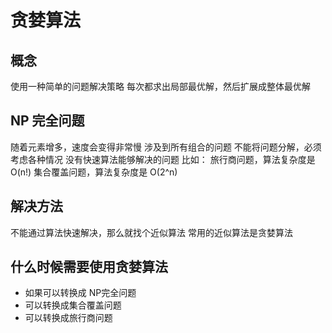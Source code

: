 # 贪婪算法
## 概念
使用一种简单的问题解决策略
每次都求出局部最优解，然后扩展成整体最优解

## NP 完全问题
随着元素增多，速度会变得非常慢
涉及到所有组合的问题
不能将问题分解，必须考虑各种情况
没有快速算法能够解决的问题
比如：
旅行商问题，算法复杂度是 O(n!)
集合覆盖问题，算法复杂度是 O(2^n)

## 解决方法
不能通过算法快速解决，那么就找个近似算法
常用的近似算法是贪婪算法

## 什么时候需要使用贪婪算法
* 如果可以转换成 NP完全问题
* 可以转换成集合覆盖问题
* 可以转换成旅行商问题
